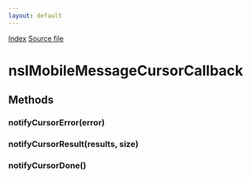 ```yaml
---
layout: default
---
```

<div id='links'><a href="../index.html">Index</a>
<a href="http://dxr.mozilla.org/mozilla-central/source/dom/mobilemessage/interfaces/nsIMobileMessageCursorCallback.idl">Source file</a>
</div>

# nsIMobileMessageCursorCallback #

## Methods ##

### notifyCursorError(error) ###

### notifyCursorResult(results, size) ###

### notifyCursorDone() ###
